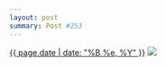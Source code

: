 ```yaml
---
layout: post
summary: Post #253
---
```


<p>
  <time><a href="/253">{{ page.date | date: "%B %e, %Y" }}</a></time>
  <a href="/253"><img src="{{ site.assets_url }}/253-640.jpg" srcset="{{ site.assets_url }}/253-1280.jpg 1280w, {{ site.assets_url }}/253-960.jpg 960w, {{ site.assets_url }}/253-640.jpg 640w, {{ site.assets_url }}/253-320.jpg 320w" sizes="(min-width: 700px) 50vw, calc(100vw - 2rem)" /></a>
</p>
